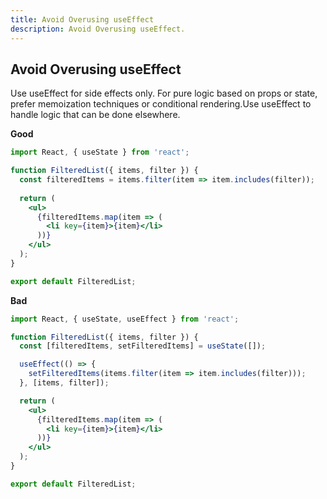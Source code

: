 ```yaml
---
title: Avoid Overusing useEffect
description: Avoid Overusing useEffect.
---
```



## Avoid Overusing useEffect

Use useEffect for side effects only. For pure logic based on props or state, prefer memoization techniques or conditional rendering.Use useEffect to handle logic that can be done elsewhere.

**Good**
```jsx
import React, { useState } from 'react';

function FilteredList({ items, filter }) {
  const filteredItems = items.filter(item => item.includes(filter));
  
  return (
    <ul>
      {filteredItems.map(item => (
        <li key={item}>{item}</li>
      ))}
    </ul>
  );
}

export default FilteredList;
```

**Bad**
```jsx
import React, { useState, useEffect } from 'react';

function FilteredList({ items, filter }) {
  const [filteredItems, setFilteredItems] = useState([]);

  useEffect(() => {
    setFilteredItems(items.filter(item => item.includes(filter)));
  }, [items, filter]);

  return (
    <ul>
      {filteredItems.map(item => (
        <li key={item}>{item}</li>
      ))}
    </ul>
  );
}

export default FilteredList;

```